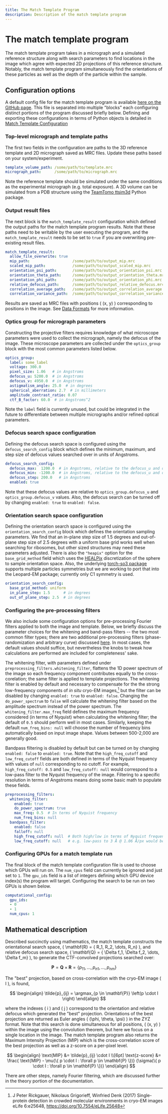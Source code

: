```yaml
---
title: The Match Template Program
description: Description of the match template program
---
```


# The match template program

The match template program takes in a micrograph and a simulated reference structure along with search parameters to find locations in the image which agree with expected 2D projections of this reference structure.
Notably, the match template program simultaneously find the orientations of these particles as well as the depth of the particle within the sample.

## Configuration options

A default config file for the match template program is available [here on the GitHub page](https://raw.githubusercontent.com/Lucaslab-Berkeley/Leopard-EM/refs/heads/main/match_template_example_config.yaml).
This file is separated into multiple "blocks" each configuring distinct portions of the program discussed briefly below.
Defining and exporting these configurations in terms of Python objects is detailed in [Match Template Configuration](../examples/basic_configuration.ipynb)

### Top-level micrograph and template paths

The first two fields in the configuration are paths to the 3D reference template and 2D micrograph saved as MRC files.
Update these paths based on your system/experiment.

```yaml
template_volume_path: /some/path/to/template.mrc
micrograph_path:      /some/path/to/micrograph.mrc
```

Note the reference template should be simulated under the same conditions as the experimental micrograph (e.g. total exposure).
A 3D volume can be simulated from a PDB structure using the [TeamTomo ttsim3d](https://github.com/teamtomo/ttsim3d) Python package.

### Output result files

The next block is the `match_template_result` configuration which defined the output paths for the match template program results.
Note that these paths need to be writable by the user executing the program, and the `match_template_result` needs to be set to `true` if you are overwriting pre-existing result files.

```yaml
match_template_result:
  allow_file_overwrite: true
  mip_path:                   /some/path/to/output_mip.mrc
  scaled_mip_path:            /some/path/to/output_scaled_mip.mrc
  orientation_psi_path:       /some/path/to/output_orientation_psi.mrc
  orientation_theta_path:     /some/path/to/output_orientation_theta.mrc
  orientation_phi_path:       /some/path/to/output_orientation_phi.mrc
  relative_defocus_path:      /some/path/to/output_relative_defocus.mrc
  correlation_average_path:   /some/path/to/output_correlation_average.mrc
  correlation_variance_path:  /some/path/to/output_correlation_variance.mrc
```

Results are saved as MRC files with positions \( (x, y) \) corresponding to positions in the image.
See [Data Formats](../data_formats.md) for more information.

### Optics group for micrograph parameters

Constructing the projective filters requires knowledge of what microscope parameters were used to collect the micrograph, namely the defocus of the image.
These microscope parameters are collected under the `optics_group` block with the most common parameters listed below.

```yaml
optics_group:
  label: some_label
  voltage: 300.0
  pixel_size: 1.06   # in Angstroms
  defocus_u: 5200.0  # in Angstroms
  defocus_v: 4950.0  # in Angstroms
  astigmatism_angle: 25.0  # in degrees
  spherical_aberration: 2.7  # in millimeters
  amplitude_contrast_ratio: 0.07
  ctf_B_factor: 60.0  # in Angstroms^2
```

Note the `label` field is currently unused, but could be integrated in the future to differentiate between multiple micrographs and/or refined optical parameters.

### Defocus search space configuration

Defining the defocus search space is configured using the `defocus_search_config` block which defines the minimum, maximum, and step size of defocus values searched over in units of Angstroms.

```yaml
defocus_search_config:
  defocus_max:  1200.0  # in Angstroms, relative to the defocus_u and defocus_v values
  defocus_min: -1200.0  # in Angstroms, relative to the defocus_u and defocus_v values
  defocus_step: 200.0   # in Angstroms
  enabled: true
```

Note that these defocus values are relative to `optics_group.defocus_u` and `optics_group.defocus_v` values.
Also, the defocus search can be turned off by changing `enabled: true` to `enabled: false`.

### Orientation search space configuration

Defining the orientation search space is configured using the `orientation_search_config` block which defines the orientation sampling parameters.
We find that an in-plane step size of 1.5 degrees and out-of-plane step size of 2.5 degrees with a uniform base grid works well when searching for ribosomes, but other sized structures may need these parameters adjusted.
There is also the `"heapix"` option for the `base_grid_method` field which uses the [HEALPix](https://healpix.jpl.nasa.gov) discretization of the sphere to sample orientation space.
Also, the underlying [torch-so3 package](https://github.com/teamtomo/torch-so3) supports multiple particles symmetries but we are working to port that into the Leopard-EM package; currently only C1 symmetry is used.

```yaml
orientation_search_config:
  base_grid_method: uniform
  in_plane_step: 1.5      # in degrees
  out_of_plane_step: 2.5  # in degrees

```

### Configuring the pre-processing filters

We also include some configuration options for pre-processing Fourier filters applied to both the image and template.
Below, we briefly discuss the parameter choices for the whitening and band-pass filters -- the two most common filter types; there are two additional pre-processing filters (phase-randomization and arbitrary curve) discussed [here](../examples/basic_configuration.ipynb).
In most cases, the default values should suffice, but nevertheless the knobs to tweak how calculations are performed are included for completeness' sake.

The whitening filter, with parameters defined under `preprocessing_filters.whitening_filter`, flattens the 1D power spectrum of the image so each frequency component contributes equally to the cross-corelation; the same filter is applied to template projections.
The whitening filter is enabled by default and necessary to compensate for the the strong low-frequency components of *in situ* cryo-EM images,[^1] but the filter can be disabled by changing `enabled: true` to `enabled: false`.
Changing the `do_power_spectrum` to `false` will calculate the whitening filter based on the amplitude spectrum instead of the power spectrum.
The `whitening_filter.max_freq` field defines the maximum frequency considered (in terms of Nyquist) when calculating the whitening filter; the default of `0.5` should perform well in most cases.
Similarly, keeping the default `num_freq_bins: null` will choose the number of frequency bins automatically based on input image shape.
Values between 500-2,000 are generally good.

Bandpass filtering is disabled by default but can be turned on by changing `enabled: false` to `enabled: true`.
Note that the `high_freq_cutoff` and `low_freq_cutoff` fields are both defined in terms of the Nyquist frequency with values of `null` corresponding to no cutoff.
For example, `high_freq_cutoff: 0.5` and `low_freq_cutoff: null` would correspond to a low-pass filter to the Nyquist frequency of the image.
Filtering to a specific resolution in terms of Angstroms means doing some basic math to populate these fields.

```yaml
preprocessing_filters:
  whitening_filter:
    enabled: true
    do_power_spectrum: true
    max_freq: 0.5  # In terms of Nyquist frequency
    num_freq_bins: null
  bandpass_filter:
    enabled: false
    falloff: null
    high_freq_cutoff: null  # Both high/low in terms of Nyquist frequency
    low_freq_cutoff: null   # e.g. low-pass to 3 Å @ 1.06 Å/px would be 1.06/3 = 0.353
```

### Configuring GPUs for a match template run

The final block of the match template configuration file is used to choose which GPUs will run on.
The `num_cpus` field can currently be ignored and just set to `1`.
The `gpu_ids` field is a list of integers defining which GPU device index(s) the program will target.
Configuring the search to be run on two GPUs is shown below.

```yaml
computational_config:
  gpu_ids:
  - 0
  - 1
  num_cpus: 1
```

## Mathematical description

Described succinctly using mathematics, the match template constructs the orientational search space, \( \mathbf{R} = \{ R_1, R_2, \dots, R_n\} \), and relative defocus search space, \( \mathbf{Q} = \{ \Delta f_1, \Delta f_2, \dots, \Delta f_m\} \), to generate the CTF-convolved projections searched over:

$$
\mathbf{P} = \mathbf{Q} \times \mathbf{R} = \{ p_{11}, \dots, p_{n1}, \dots, p_{nm} \}
$$

The "best" projection, based on cross-correlation with the cryo-EM image \( I \), is found,

$$
\begin{align}
    \tilde{p}_{ij} = \argmax_{p \in \mathbf{P}} \left(p \cdot I \right)
\end{align}
$$

where the indexes \( i \) and \( j \) correspond to the orientation and relative defocus which generated the "best" projection.
Orientations of the best projection are returned as Euler angles \( (\phi, \theta, \psi) \) in the ZYZ format.
Note that this search is done simultaneous for all positions,  \( (x, y) \) within the image using the convolution theorem, but here we focus on a single location in the image.
The match template program also returns the Maximum Intensity Projection (MIP) which is the cross-correlation score of the best projection as well as a z-score on a per-pixel level.

$$
\begin{align}
    \text{MIP} &= \tilde{p}_{ij} \cdot I \\[6pt]
    \text{z-score} &= \frac{
        \text{MIP} - \mu(\{ p \cdot I : \forall p \in \mathbf{P} \})}
        {\sigma(\{ p \cdot I : \forall p \in \mathbf{P} \})}
\end{align}
$$

There are other steps, namely Fourier filtering, which are discussed further in the theory portion of the documentation.


[^1]: J Peter Rickgauer, Nikolaus Grigorieff, Winfried Denk (2017) Single-protein detection in crowded molecular environments in cryo-EM images eLife 6:e25648, https://doi.org/10.7554/eLife.25648
